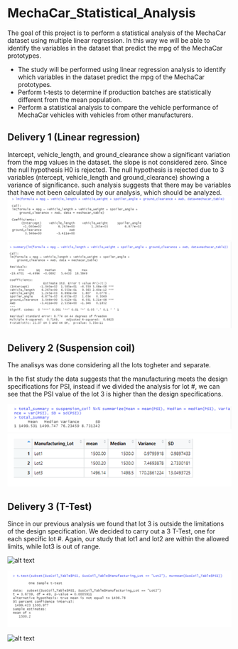 # MechaCar_Statistical_Analysis

The goal of this project is to perform a statistical analysis of the MechaCar dataset using multiple linear regression.
In this way we will be able to identify the variables in the dataset that predict the mpg of the MechaCar prototypes.

- The study will be performed using linear regression analysis to identify which variables in the dataset predict the mpg of the MechaCar prototypes.
- Perform t-tests to determine if production batches are statistically different from the mean population.
- Perform a statistical analysis to compare the vehicle performance of MechaCar vehicles with vehicles from other manufacturers.

## Delivery 1 (Linear regression)

Intercept, vehicle_length, and ground_clearance show a significant variation from the mpg values in the dataset.
the slope is not considered zero. Since the null hypothesis H0 is rejected.
The null hypothesis is rejected due to 3 variables (ntercept, vehicle_length and ground_clearance) showing a variance of significance.
such analysis suggests that there may be variables that have not been calculated by our analysis, which should be analyzed.
![alt text](https://github.com/valeria100719/MechaCar_Statistical_Analysis/blob/main/linearRegression.png?raw=true)
![alt text](https://github.com/valeria100719/MechaCar_Statistical_Analysis/blob/main/linearRsummary.png?raw=true)


## Delivery 2 (Suspension coil)

The analisys was done considering all the lots togheter and separate.

In the fist study the data suggests that the manufacturing meets the design specifications for PSI, instead if we divided the analysis for lot #, we can see that the PSI value of the lot 3 is higher than the design specifications.

![alt text](https://github.com/valeria100719/MechaCar_Statistical_Analysis/blob/main/m.m.v..png?raw=true)
![alt text](https://github.com/valeria100719/MechaCar_Statistical_Analysis/blob/main/lotsummary.png?raw=true)


## Delivery 3 (T-Test)

Since in our previous analysis we found that lot 3 is outside the limitations of the design specification.
We decided to carry out a 3 T-Test, one for each specific lot #.
Again, our study that lot1 and lot2 are within the allowed limits, while lot3 is out of range.

![alt text](https://github.com/valeria100719/MechaCar_Statistical_Analysis/blob/main/lottest1.png?raw=true)

![alt text](https://github.com/valeria100719/MechaCar_Statistical_Analysis/blob/main/lottest2.png?raw=true)

![alt text](https://github.com/valeria100719/MechaCar_Statistical_Analysis/blob/main/lottest3.png?raw=true)



